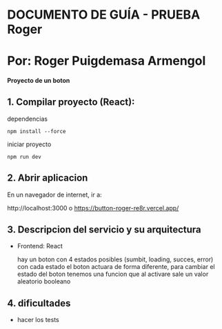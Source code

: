 # DOCUMENTO DE GUÍA - PRUEBA Roger
# Por: Roger Puigdemasa Armengol
#### Proyecto de un boton

## 1. Compilar proyecto (React):

dependencias
```
npm install --force
```
iniciar proyecto
```
npm run dev
```


## 2. Abrir aplicacion

En un navegador de internet, ir a:

http://localhost:3000
o
https://button-roger-re8r.vercel.app/

## 3. Descripcion del servicio y su arquitectura

+ Frontend: React

    hay un boton con 4 estados posibles (sumbit, loading, succes, error) con cada estado el boton actuara de forma diferente, para cambiar el estado del boton tenemos una funcion que al activare sale un valor aleatorio booleano



## 4. dificultades

+ hacer los tests
